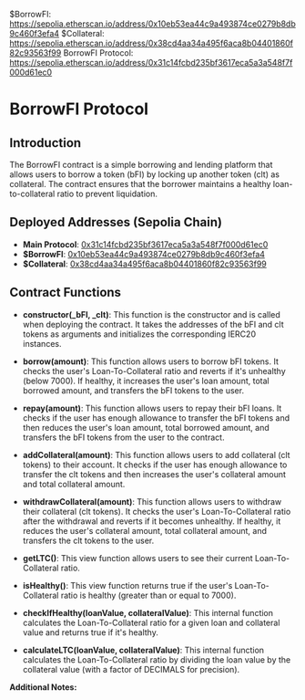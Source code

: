 $BorrowFI: https://sepolia.etherscan.io/address/0x10eb53ea44c9a493874ce0279b8db9c460f3efa4
$Collateral: https://sepolia.etherscan.io/address/0x38cd4aa34a495f6aca8b04401860f82c93563f99
BorrowFI Protocol: https://sepolia.etherscan.io/address/0x31c14fcbd235bf3617eca5a3a548f7f000d61ec0



# BorrowFI Protocol
## Introduction
The BorrowFI contract is a simple borrowing and lending platform that allows users to borrow a token (bFI) by locking up another token (clt) as collateral. The contract ensures that the borrower maintains a healthy loan-to-collateral ratio to prevent liquidation.

## Deployed Addresses (Sepolia Chain)
- **Main Protocol**: [0x31c14fcbd235bf3617eca5a3a548f7f000d61ec0](https://sepolia.etherscan.io/address/0x31c14fcbd235bf3617eca5a3a548f7f000d61ec0)
- **$BorrowFI**: [0x10eb53ea44c9a493874ce0279b8db9c460f3efa4](https://sepolia.etherscan.io/address/0x10eb53ea44c9a493874ce0279b8db9c460f3efa4)
- **$Collateral**: [0x38cd4aa34a495f6aca8b04401860f82c93563f99](https://sepolia.etherscan.io/address/0x38cd4aa34a495f6aca8b04401860f82c93563f99)

## Contract Functions

* **constructor(_bFI, _clt)**: This function is the constructor and is called when deploying the contract. It takes the addresses of the bFI and clt tokens as arguments and initializes the corresponding IERC20 instances.

* **borrow(amount)**: This function allows users to borrow bFI tokens. It checks the user's Loan-To-Collateral ratio and reverts if it's unhealthy (below 7000). If healthy, it increases the user's loan amount, total borrowed amount, and transfers the bFI tokens to the user.

* **repay(amount)**: This function allows users to repay their bFI loans. It checks if the user has enough allowance to transfer the bFI tokens and then reduces the user's loan amount, total borrowed amount, and transfers the bFI tokens from the user to the contract.

* **addCollateral(amount)**: This function allows users to add collateral (clt tokens) to their account. It checks if the user has enough allowance to transfer the clt tokens and then increases the user's collateral amount and total collateral amount.

* **withdrawCollateral(amount)**: This function allows users to withdraw their collateral (clt tokens). It checks the user's Loan-To-Collateral ratio after the withdrawal and reverts if it becomes unhealthy. If healthy, it reduces the user's collateral amount, total collateral amount, and transfers the clt tokens to the user.

* **getLTC()**: This view function allows users to see their current Loan-To-Collateral ratio.

* **isHealthy()**: This view function returns true if the user's Loan-To-Collateral ratio is healthy (greater than or equal to 7000).

* **checkIfHealthy(loanValue, collateralValue)**: This internal function calculates the Loan-To-Collateral ratio for a given loan and collateral value and returns true if it's healthy.

* **calculateLTC(loanValue, collateralValue)**: This internal function calculates the Loan-To-Collateral ratio by dividing the loan value by the collateral value (with a factor of DECIMALS for precision).

**Additional Notes:**

